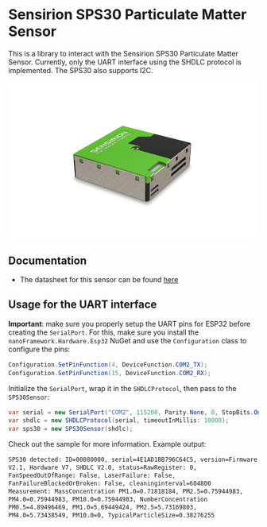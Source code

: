 # Sensirion SPS30 Particulate Matter Sensor

This is a library to interact with the Sensirion SPS30 Particulate Matter Sensor. Currently, only the UART interface using the SHDLC protocol is implemented. The SPS30 also supports I2C.

![sps30-image.png](https://raw.githubusercontent.com/nanoframework/nanoFramework.IoT.Device/develop/devices/SPS30/sps30-image.png)

## Documentation

* The datasheet for this sensor can be found [here](https://sensirion.com/media/documents/8600FF88/616542B5/Sensirion_PM_Sensors_Datasheet_SPS30.pdf)

## Usage for the UART interface

**Important**: make sure you properly setup the UART pins for ESP32 before creating the `SerialPort`. For this, make sure you install the `nanoFramework.Hardware.Esp32` NuGet and use the `Configuration` class to configure the pins:

```csharp
Configuration.SetPinFunction(4, DeviceFunction.COM2_TX);
Configuration.SetPinFunction(15, DeviceFunction.COM2_RX);
```

Initialize the `SerialPort`, wrap it in the `SHDLCProtocol`, then pass to the `SPS30Sensor`:
```csharp
var serial = new SerialPort("COM2", 115200, Parity.None, 8, StopBits.One);
var shdlc = new SHDLCProtocol(serial, timeoutInMillis: 10000);
var sps30 = new SPS30Sensor(shdlc);
```

Check out the sample for more information. Example output:
```
SPS30 detected: ID=00080000, serial=4E1AD1BB796C64C5, version=Firmware V2.1, Hardware V7, SHDLC V2.0, status=RawRegister: 0, FanSpeedOutOfRange: False, LaserFailure: False, FanFailureBlockedOrBroken: False, cleaninginterval=604800
Measurement: MassConcentration PM1.0=0.71818184, PM2.5=0.75944983, PM4.0=0.75944983, PM10.0=0.75944983, NumberConcentration PM0.5=4.89496469, PM1.0=5.69449424, PM2.5=5.73169803, PM4.0=5.73438549, PM10.0=0, TypicalParticleSize=0.38276255
```
